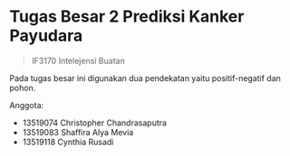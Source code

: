 # Tugas Besar 2 Prediksi Kanker Payudara
> IF3170 Intelejensi Buatan

Pada tugas besar ini digunakan dua pendekatan yaitu positif-negatif dan pohon. 

Anggota:
- 13519074 Christopher Chandrasaputra
- 13519083 Shaffira Alya Mevia
- 13519118 Cynthia Rusadi


